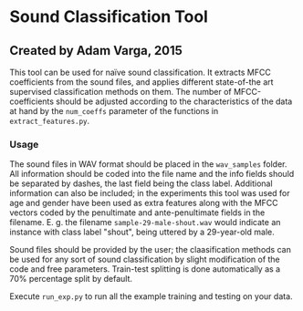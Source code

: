# Sound Classification Tool
## Created by Adam Varga, 2015

This tool can be used for naïve sound classification. It extracts MFCC coefficients from the sound files, and applies different state-of-the art supervised classification 
methods on them. The number of MFCC-coefficients should be adjusted according to the characteristics of the data at hand by the `num_coeffs` parameter of the functions in `extract_features.py`.

### Usage
The sound files in WAV format should be placed in the `wav_samples` folder. All information should be coded into the file name and the info fields should be separated by dashes, the last field 
being the class label. Additional information can also be included; in the experiments this tool was used for age and gender have been used as extra features along with the MFCC vectors coded by the
penultimate and ante-penultimate fields in the filename. E. g. the filename `sample-29-male-shout.wav` would indicate an instance with class label "shout", being uttered by a 29-year-old male.

Sound files should be provided by the user; the claasification methods can be used for any sort of sound classification by slight modification of the code and free parameters. Train-test splitting is done
automatically as a 70% percentage split by default. 

Execute `run_exp.py` to run all the example training and testing on your data.
